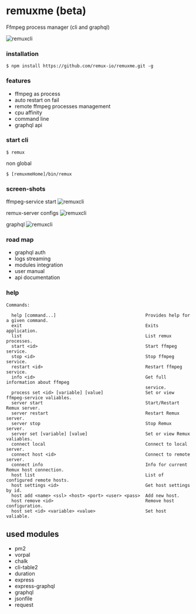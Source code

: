 # remuxme (beta)
Ffmpeg process manager
(cli and graphql)


![remuxcli](https://raw.githubusercontent.com/remux-io/remuxme/master/img/remuxcli.png "remux cli")


### installation

```
$ npm install https://github.com/remux-io/remuxme.git -g
```

### features
- ffmpeg as process
- auto restart on fail
- remote ffmpeg processes management
- cpu affinity
- command line
- graphql api


### start cli
```
$ remux
```
non global
```
$ [remuxmeHome]/bin/remux
```
### screen-shots

ffmpeg-service start
![remuxcli](https://raw.githubusercontent.com/remux-io/remuxme/master/img/startservice.png "ffmpeg-service")

remux-server configs
![remuxcli](https://raw.githubusercontent.com/remux-io/remuxme/master/img/listofsets.png "envs")

graphql
![remuxcli](https://raw.githubusercontent.com/remux-io/remuxme/master/img/graphql.png "remux graphql")


### road map
  - graphql auth
  - logs streaming
  - modules integration
  - user manual
  - api documentation


### help
```
Commands:

  help [command...]                                  Provides help for a given command.
  exit                                               Exits application.
  list                                               List remux processes.
  start <id>                                         Start ffmpeg service.
  stop <id>                                          Stop ffmpeg service.
  restart <id>                                       Restart ffmpeg service.
  info <id>                                          Get full information about ffmpeg
                                                     service.
  process set <id> [variable] [value]                Set or view ffmpeg-service valiables.
  server start                                       Start/Restart Remux server.
  server restart                                     Restart Remux server.
  server stop                                        Stop Remux server.
  server set [variable] [value]                      Set or view Remux valiables.
  connect local                                      Connect to local server.
  connect host <id>                                  Connect to remote server.
  connect info                                       Info for current Remux host connection.
  host list                                          List of configured remote hosts.
  host settings <id>                                 Get host settings by id.
  host add <name> <ssl> <host> <port> <user> <pass>  Add new host.
  host remove <id>                                   Remove host configuration.
  host set <id> <variable> <value>                   Set host valiable.

```


## used modules
  - pm2
  - vorpal
  - chalk
  - cli-table2
  - duration
  - express
  - express-graphql
  - graphql
  - jsonfile
  - request

